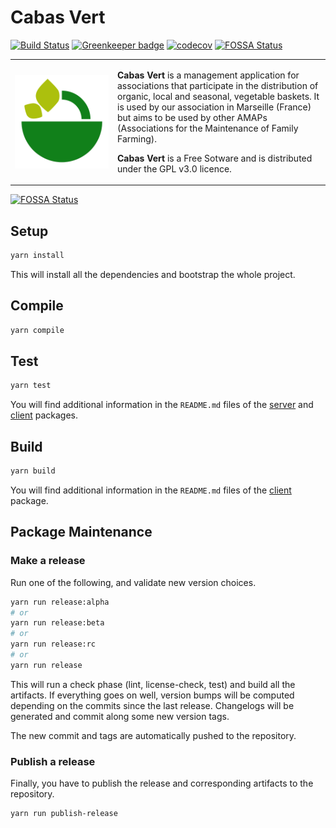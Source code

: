 # Cabas Vert

[![Build Status](https://travis-ci.org/cabasvert/cabasvert.svg?branch=master)](https://travis-ci.org/cabasvert/cabasvert)
[![Greenkeeper badge](https://badges.greenkeeper.io/cabasvert/cabasvert.svg)](https://greenkeeper.io/)
[![codecov](https://codecov.io/gh/cabasvert/cabasvert/branch/master/graph/badge.svg)](https://codecov.io/gh/cabasvert/cabasvert)
[![FOSSA Status](https://app.fossa.io/api/projects/git%2Bgithub.com%2Fcabasvert%2Fcabasvert.svg?type=shield)](https://app.fossa.io/projects/git%2Bgithub.com%2Fcabasvert%2Fcabasvert?ref=badge_shield)

<table>
  <tr>
    <td width="150px">
      <img alt="Cabas Vert logo" valign="top" title="Cabas Vert logo"
           src="https://raw.githubusercontent.com/cabasvert/cabasvert/master/docs/img/icon.svg?sanitize=true"/>
    </td>
    <td>
      <p>
        <b>Cabas Vert</b> is a management application for associations that participate in the distribution of organic, local and seasonal, vegetable baskets.
        It is used by our association in Marseille (France) but aims to be used by other AMAPs (Associations for the Maintenance of Family Farming).
      </p>
      <p>
        <b>Cabas Vert</b> is a Free Sotware and is distributed under the GPL v3.0 licence.
      </p>
    </td>
  </tr>
</table>


[![FOSSA Status](https://app.fossa.io/api/projects/git%2Bgithub.com%2Fcabasvert%2Fcabasvert.svg?type=large)](https://app.fossa.io/projects/git%2Bgithub.com%2Fcabasvert%2Fcabasvert?ref=badge_large)

## Setup

```bash
yarn install
```

This will install all the dependencies and bootstrap the whole project.

## Compile

```bash
yarn compile
```

## Test

```bash
yarn test
```

You will find additional information in the `README.md` files of the
    [server](https://github.com/cabasvert/cabasvert/tree/master/packages/server#test) and
    [client](https://github.com/cabasvert/cabasvert/tree/master/packages/client#test) packages.

## Build

```bash
yarn build
```

You will find additional information in the `README.md` files of the
    [client](https://github.com/cabasvert/cabasvert/tree/master/packages/client#build) package.

## Package Maintenance

### Make a release

Run one of the following, and validate new version choices.

```bash
yarn run release:alpha
# or
yarn run release:beta
# or
yarn run release:rc
# or
yarn run release
```

This will run a check phase (lint, license-check, test) and build all the artifacts.
If everything goes on well, version bumps will be computed depending on the commits since the last release.
Changelogs will be generated and commit along some new version tags.

The new commit and tags are automatically pushed to the repository.

### Publish a release

Finally, you have to publish the release and corresponding artifacts to the repository.

```bash
yarn run publish-release
```